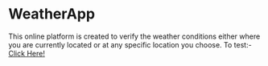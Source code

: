 # WeatherApp

This online platform is created to verify the weather conditions either where you are currently located or at any specific location you choose.
To test:- <a href="https://sumitkandpal3.github.io/WeatherApp/">Click Here!</a>
